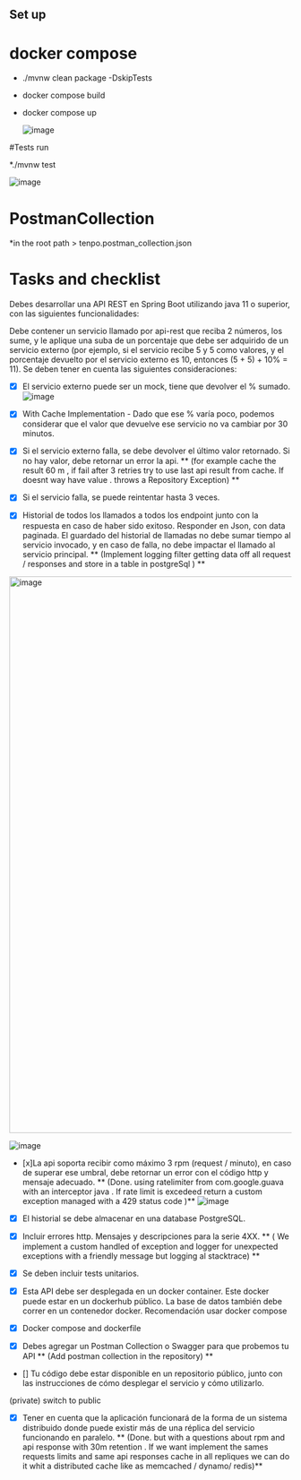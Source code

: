 ## Set up 

# docker compose 
* ./mvnw clean package -DskipTests
* docker compose build
* docker compose up

  ![image](https://github.com/WalterVito/tenpo/assets/31138725/fe681c3a-80c6-418e-84aa-bdd6fc1ecfc4)


#Tests run

*./mvnw test 

![image](https://github.com/WalterVito/tenpo/assets/31138725/fc04ab38-a2bd-42b0-82c9-eabd848b5df4)

# PostmanCollection

*in the root path > tenpo.postman_collection.json

# Tasks and checklist
Debes desarrollar una API REST en Spring Boot utilizando java 11 o superior, con las siguientes funcionalidades:

Debe contener un servicio llamado por api-rest que reciba 2 números, los sume, y le aplique una suba de un porcentaje
que debe ser adquirido de un servicio externo (por ejemplo, si el servicio recibe 5 y 5 como valores, y el porcentaje
devuelto por el servicio externo es 10, entonces (5 + 5) + 10% = 11). Se deben tener en cuenta las siguientes
consideraciones:

- [x] El servicio externo puede ser un mock, tiene que devolver el % sumado. 
![image](https://github.com/WalterVito/tenpo/assets/31138725/9647c1f9-d960-486d-b4d4-a514d08f5c82)


- [x] With Cache Implementation - Dado que ese % varía poco, podemos considerar que el valor que devuelve ese servicio no va cambiar por 30 minutos. 

- [x] Si el servicio externo falla, se debe devolver el último valor retornado. Si no hay valor, debe retornar un error la
api.
 ** (for example cache the result 60 m , if fail after 3 retries try to use last api result from cache. If doesnt way have value . throws  a Repository Exception) **

- [x] Si el servicio falla, se puede reintentar hasta 3 veces.

- [x] Historial de todos los llamados a todos los endpoint junto con la respuesta en caso de haber sido exitoso. Responder en
Json, con data paginada. El guardado del historial de llamadas no debe sumar tiempo al servicio invocado, y en caso de
falla, no debe impactar el llamado al servicio principal.
 **  (Implement logging filter getting data off all request / responses and store in a table in postgreSql ) **

<img width="994" alt="image" src="https://github.com/WalterVito/tenpo/assets/31138725/6faf5a7c-c472-49e4-be6b-725a5ca6e48b">

![image](https://github.com/WalterVito/tenpo/assets/31138725/bc85898a-9f06-45ac-bbf9-64ebd5120723)



- [x]La api soporta recibir como máximo 3 rpm (request / minuto), en caso de superar ese umbral, debe retornar un error con
el código http y mensaje adecuado.
**  (Done. using ratelimiter from com.google.guava with an interceptor java . If rate limit is excedeed return a custom exception
managed with a 429 status code )**
![image](https://github.com/WalterVito/tenpo/assets/31138725/d0a4d9b7-5eb6-4648-a274-977d6db2ea8c)


- [x] El historial se debe almacenar en una database PostgreSQL.


- [x] Incluir errores http. Mensajes y descripciones para la serie 4XX.
**  ( We implement a custom handled of exception and logger for unexpected exceptions with a friendly message but logging al stacktrace) **

- [x] Se deben incluir tests unitarios.


- [x] Esta API debe ser desplegada en un docker container. Este docker puede estar en un dockerhub público. La base de datos
también debe correr en un contenedor docker. Recomendación usar docker compose

- [x] Docker compose and dockerfile

- [x] Debes agregar un Postman Collection o Swagger para que probemos tu API
** (Add postman collection in the repository) **

- [] Tu código debe estar disponible en un repositorio público, junto con las instrucciones de cómo desplegar el servicio y
cómo utilizarlo.

(private) switch to public

- [x] Tener en cuenta que la aplicación funcionará de la forma de un sistema distribuido donde puede existir más de una
réplica del servicio funcionando en paralelo.
** (Done. but with a questions about rpm and api response with 30m retention . If we want implement the sames requests limits and same api responses cache in all repliques 
we can do it whit a distributed cache like as memcached / dynamo/ redis)**

